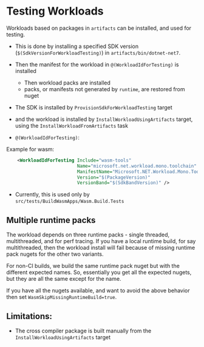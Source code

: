 # Testing Workloads

Workloads based on packages in `artifacts` can be installed, and used for testing.

- This is done by installing a specified SDK version (`$(SdkVersionForWorkloadTesting)`) in `artifacts/bin/dotnet-net7`.
- Then the manifest for the workload in `@(WorkloadIdForTesting)` is installed
    - Then workload packs are installed
    - packs, or manifests not generated by `runtime`, are restored from nuget

- The SDK is installed by `ProvisionSdkForWorkloadTesting` target
- and the workload is installed by `InstallWorkloadUsingArtifacts` target, using the `InstallWorkloadFromArtifacts` task

- `@(WorkloadIdForTesting)`:

Example for wasm:
```xml
    <WorkloadIdForTesting Include="wasm-tools"
                          Name="microsoft.net.workload.mono.toolchain"
                          ManifestName="Microsoft.NET.Workload.Mono.ToolChain"
                          Version="$(PackageVersion)"
                          VersionBand="$(SdkBandVersion)" />
```

- Currently, this is used only by `src/tests/BuildWasmApps/Wasm.Build.Tests`

## Multiple runtime packs

The workload depends on three runtime packs - single threaded, multithreaded, and for perf tracing. If you have a local
runtime build, for say multithreaded, then the workload install will fail because of missing runtime pack nugets for
the other two variants.

For non-CI builds, we build the same runtime pack nuget but with the different expected names. So, essentially you get all
the expected nugets, but they are all the same except for the name.

If you have all the nugets available, and want to avoid the above behavior then set `WasmSkipMissingRuntimeBuild=true`.

## Limitations:

- The cross compiler package is built manually from the `InstallWorkloadUsingArtifacts` target
